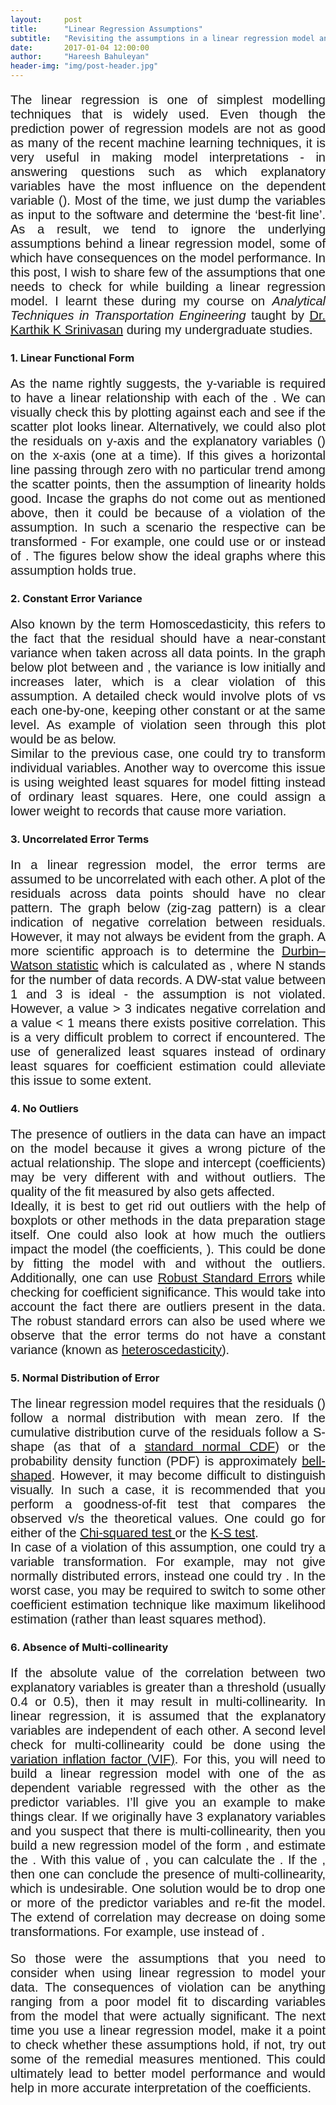 ```yaml
---
layout:     post
title:      "Linear Regression Assumptions"
subtitle:   "Revisiting the assumptions in a linear regression model and looking at the remedial measures"
date:       2017-01-04 12:00:00
author:     "Hareesh Bahuleyan"
header-img: "img/post-header.jpg"
---
```


<link href="https://fonts.googleapis.com/css?family=Raleway" rel="stylesheet">

<script type="text/javascript"
   src="https://cdn.mathjax.org/mathjax/latest/MathJax.js?config=TeX-AMS-MML_HTMLorMML">
</script>

<style type="text/css">
	p {
	    font-size: 20px;
	    font-family: 'Raleway', sans-serif;
	    text-align: justify;
	}
	
	h2.subheading, li {
	    font-family: 'Raleway', sans-serif;
	}
</style>

<p>The linear regression is one of simplest modelling techniques that is widely used. Even though the prediction power of regression models are not as good as many of the recent machine learning techniques, it is very useful in making model interpretations - in answering questions such as which explanatory variables have the most influence on the dependent variable (<script type="math/tex" id="MathJax-Element-11">y</script>). Most of the time, we just dump the variables as input to the software and determine the ‘best-fit line’. As a result, we tend to ignore the underlying assumptions behind a linear regression model, some of which have consequences on the model performance. In this post, I wish to share few of the assumptions that one needs to check for while building a linear regression model. I learnt these during my course on <i>Analytical Techniques in Transportation Engineering</i> taught by <a href="http://www.civil.iitm.ac.in/new/?q=ks_edu">Dr. Karthik K Srinivasan</a> during my undergraduate studies.</p>

<h3 id="1-linear-functional-form">1. Linear Functional Form</h3>

<p>As the name rightly suggests, the y-variable is required to have a linear relationship with each of the <script type="math/tex" id="MathJax-Element-350">x_i</script>. We can visually check this by plotting <script type="math/tex" id="MathJax-Element-351">y</script> against each <script type="math/tex" id="MathJax-Element-352">x_i</script> and see if the scatter plot looks linear. Alternatively, we could also plot the residuals <script type="math/tex" id="MathJax-Element-353">e_i=(y_i-\hat{y}_i)</script> on y-axis and the explanatory variables (<script type="math/tex" id="MathJax-Element-354">x_i</script>) on the x-axis (one at a time). If this gives a horizontal line passing through zero with no particular trend among the scatter points, then the assumption of linearity holds good. Incase the graphs do not come out as mentioned above, then it could be because of a violation of the assumption. In such a scenario the respective <script type="math/tex" id="MathJax-Element-355">x_i</script> can be transformed - For example, one could use or <script type="math/tex" id="MathJax-Element-356">\sqrt{x_i}</script> or <script type="math/tex" id="MathJax-Element-357">\log{x_i}</script> instead of <script type="math/tex" id="MathJax-Element-358">x_i</script>. The figures below show the ideal graphs where this assumption holds true.</p>

<h3 id="2-constant-error-variance">2. Constant Error Variance</h3>

<p>Also known by the term Homoscedasticity, this refers to the fact that the residual <script type="math/tex" id="MathJax-Element-444">e_i</script> should have a near-constant variance when taken across all data points. In the graph below plot between <script type="math/tex" id="MathJax-Element-445">e_i</script> and <script type="math/tex" id="MathJax-Element-446">\hat{y_i}</script>, the variance is low initially and increases later, which is a clear violation of this assumption. A detailed check would involve plots of  <script type="math/tex" id="MathJax-Element-447">\hat{y_i}</script> vs each <script type="math/tex" id="MathJax-Element-448">x_i</script> one-by-one, keeping other <script type="math/tex" id="MathJax-Element-449">x_i</script> constant or at the same level. As example of violation seen through this plot would be as below. <br>
Similar to the previous case, one could try to transform individual <script type="math/tex" id="MathJax-Element-450">x_i</script> variables. Another way to overcome this issue is using weighted least squares for model fitting instead of ordinary least squares. Here, one could assign a lower weight to records that cause more variation. </p>

<h3 id="3-uncorrelated-error-terms">3. Uncorrelated Error Terms</h3>

<p>In a linear regression model, the error terms are assumed to be uncorrelated with each other. A plot of the residuals <script type="math/tex" id="MathJax-Element-457">e_i</script> across data points should have no clear pattern. The graph below (zig-zag pattern) is a clear indication of negative correlation between residuals. However, it may not always be evident from the graph. A more scientific approach is to determine the <a href="https://en.wikipedia.org/wiki/Durbin%E2%80%93Watson_statistic">Durbin–Watson statistic</a> which is calculated as <script type="math/tex" id="MathJax-Element-458">DW = \frac{\sum_{i=1}^N (e_i-e_{i-1})^2}{\sum_{i=1}^N (e_i)^2}</script>, where N stands for the number of data records. A DW-stat value between 1 and 3 is ideal - the assumption is not violated. However, a value &gt; 3 indicates negative correlation and a value &lt; 1 means there exists positive correlation. This is a very difficult problem to correct if encountered. The use of generalized least squares instead of ordinary least squares for coefficient estimation could alleviate this issue to some extent.</p>

<h3 id="4-no-outliers">4. No Outliers</h3>

<p>The presence of outliers in the data can have an impact on the model because it gives a wrong picture of the actual relationship. The slope and intercept (coefficients) may be very different with and without outliers. The quality of the fit measured by <script type="math/tex" id="MathJax-Element-463">R^2</script> also gets affected. <br>
Ideally, it is best to get rid out outliers with the help of boxplots or other methods in the data preparation stage itself. One could also look at how much the outliers impact the model (the coefficients, <script type="math/tex" id="MathJax-Element-464">R^2</script> ). This could be done by fitting the model with and without the outliers.  Additionally, one can use <a href="http://rforpublichealth.blogspot.ca/2013/08/exporting-results-of-linear-regression_24.html">Robust Standard Errors</a> while checking for coefficient significance. This would take into account the fact there are outliers present in the data. The robust standard errors can also be used where we observe that the error terms do not have a constant variance (known as <a href="http://www.statsmakemecry.com/smmctheblog/confusing-stats-terms-explained-heteroscedasticity-heteroske.html">heteroscedasticity</a>).</p>

<h3 id="5-normal-distribution-of-error">5. Normal Distribution of Error</h3>

<p>The linear regression model requires that the residuals (<script type="math/tex" id="MathJax-Element-491">e_i</script>) follow a normal distribution with mean zero. If the cumulative distribution curve of the residuals follow a S-shape (as that of a <a href="https://en.wikipedia.org/wiki/Normal_distribution#/media/File:Normal_Distribution_CDF.svg"> standard normal CDF</a>) or the probability density function (PDF) is approximately <a href="https://en.wikipedia.org/wiki/Normal_distribution#/media/File:Normal_Distribution_PDF.svg"> bell-shaped</a>. However, it may become difficult to distinguish visually. In such a case, it is recommended that you perform a goodness-of-fit test that compares the observed v/s the theoretical values. One could go for either of the <a href="https://en.wikipedia.org/wiki/Chi-squared_test">Chi-squared test </a> or the <a href="https://en.wikipedia.org/wiki/Kolmogorov%E2%80%93Smirnov_test">K-S test</a>.  <br>
In case of a violation of this assumption, one could try a variable transformation. For example, <script type="math/tex" id="MathJax-Element-492">x_i</script> may not give normally distributed errors, instead one could try <script type="math/tex" id="MathJax-Element-493">\log{x_i}</script>. In the worst case, you may be required to switch to some other coefficient estimation technique like maximum likelihood estimation (rather than least squares method).</p>

<h3 id="6-absence-of-multi-collinearity">6. Absence of Multi-collinearity</h3>

<p>If the absolute value of the correlation between two explanatory variables <script type="math/tex" id="MathJax-Element-985">|corr(X_1, X_2)|</script> is greater than a threshold (usually 0.4 or 0.5), then it may result in multi-collinearity. In linear regression, it is assumed that the explanatory variables are independent of each other. A second level check for multi-collinearity could be done using the <a href="https://onlinecourses.science.psu.edu/stat501/node/347"> variation inflation factor (VIF)</a>. For this, you will need to build a linear regression model with one of the  <script type="math/tex" id="MathJax-Element-986">x_i</script> as dependent variable regressed with the other <script type="math/tex" id="MathJax-Element-987">x_i</script> as the predictor variables. I’ll give you an example to make things clear. If we originally have 3 explanatory variables <script type="math/tex" id="MathJax-Element-988">x_1, x_2, x_3</script> and you suspect that there is multi-collinearity, then you build a new regression model of the form <script type="math/tex" id="MathJax-Element-989">x_1=\beta_0+\beta_1x_2+\beta_2x_3</script>, and estimate the <script type="math/tex" id="MathJax-Element-990">R^2</script>. With this value of <script type="math/tex" id="MathJax-Element-991">R^2</script>, you can calculate the <script type="math/tex" id="MathJax-Element-992">VIF = \frac{1}{1-R^2}</script>. If the <script type="math/tex" id="MathJax-Element-993">VIF>10</script>, then one can conclude the presence of multi-collinearity, which is undesirable. One solution would be to drop one or more of the predictor variables <script type="math/tex" id="MathJax-Element-994">x_i</script> and re-fit the model. The extend of correlation may decrease on doing some transformations. For example, use <script type="math/tex" id="MathJax-Element-995">\log{x_1}, \log{x_2}</script> instead of <script type="math/tex" id="MathJax-Element-996">x_1, x_2</script> .</p>

<p>So those were the assumptions that you need to consider when using linear regression to model your data.   The consequences of violation can be anything ranging from a poor model fit to discarding variables from the model that were actually significant. The next time you use a linear regression model, make it a point to check whether these assumptions hold, if not, try out some of the remedial measures mentioned. This could ultimately lead to better model performance and would help in more accurate interpretation of the coefficients. </p>
